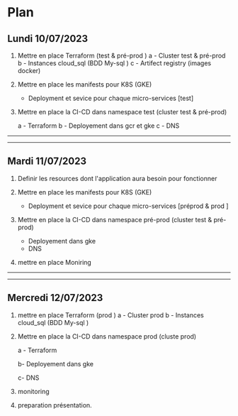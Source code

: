 # Plan 
## Lundi 10/07/2023

1) Mettre en place Terraform (test & pré-prod )
    a - Cluster test & pré-prod 
    b - Instances cloud_sql (BDD My-sql )
    c - Artifect registry  (images docker) 

2) Mettre en place les manifests pour K8S (GKE) 

    - Deployment et sevice pour chaque micro-services [test]

3) Mettre en place la CI-CD dans namespace test (cluster test & pré-prod)

    a - Terraform 
    b - Deployement dans gcr et gke 
    c - DNS

----
----
## Mardi 11/07/2023

1) Definir les resources dont l'application aura besoin pour fonctionner

2) Mettre en place les manifests pour K8S (GKE) 

    - Deployment et sevice pour chaque micro-services [préprod & prod ]

3) Mettre en place la CI-CD dans namespace pré-prod (cluster test & pré-prod)

    - Deployement dans gke 
    - DNS

4) mettre en place Moniring 

---
---

## Mercredi 12/07/2023

1) mettre en place Terraform (prod )
    a - Cluster prod 
    b - Instances cloud_sql (BDD My-sql )

2) Mettre en place la CI-CD dans namespace prod (cluste prod)
    
    a - Terraform

    b- Deployement dans gke 

    c- DNS

3) monitoring 

4) preparation présentation.


